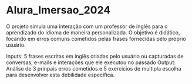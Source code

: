 # Alura_Imersao_2024

O projeto simula uma interação com um professor de inglês para o aprendizado do idioma de maneira personalizada. O objetivo é didático, focando em erros comuns cometidos pelas frases fornecidas pelo próprio usuário.

Inputs: 5 frases escritas em inglês criadas pelo usuário ou capturadas de conversas, e-mails e interações que ele executou no passado
Output: Análise de 3 prinpais erros cometidos e 5 exercicios de multipla escolha para desenvolver esta debilidade específica.
